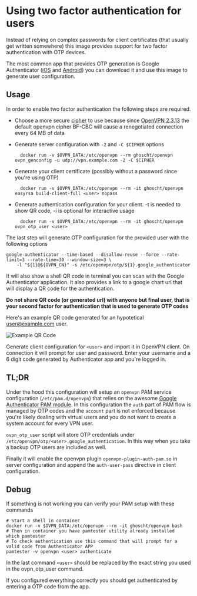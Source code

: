 # Using two factor authentication for users

Instead of relying on complex passwords for client certificates (that usually get written somewhere) this image
provides support for two factor authentication with OTP devices.

The most common app that provides OTP generation is Google Authenticator ([iOS](https://itunes.apple.com/it/app/google-authenticator/id388497605?mt=8) and
[Android](https://play.google.com/store/apps/details?id=com.google.android.apps.authenticator2&hl=it)) you can download it
and use this image to generate user configuration.

## Usage

In order to enable two factor authentication the following steps are required.

-   Choose a more secure [cipher](https://community.openvpn.net/openvpn/wiki/SWEET32) to use because since [OpenVPN 2.3.13](https://community.openvpn.net/openvpn/wiki/ChangesInOpenvpn23#OpenVPN2.3.13) the default openvpn cipher BF-CBC will cause a renegotiated connection every 64 MB of data

-   Generate server configuration with `-2` and `-C $CIPHER` options

          docker run -v $OVPN_DATA:/etc/openvpn --rm ghoscht/openvpn ovpn_genconfig -u udp://vpn.example.com -2 -C $CIPHER

-   Generate your client certificate (possibly without a password since you're using OTP)

          docker run -v $OVPN_DATA:/etc/openvpn --rm -it ghoscht/openvpn easyrsa build-client-full <user> nopass

-   Generate authentication configuration for your client. -t is needed to show QR code, -i is optional for interactive usage

          docker run -v $OVPN_DATA:/etc/openvpn --rm -it ghoscht/openvpn ovpn_otp_user <user>

The last step will generate OTP configuration for the provided user with the following options

    google-authenticator --time-based --disallow-reuse --force --rate-limit=3 --rate-time=30 --window-size=3 \
        -l "${1}@${OVPN_CN}" -s /etc/openvpn/otp/${1}.google_authenticator

It will also show a shell QR code in terminal you can scan with the Google Authenticator application. It also provides
a link to a google chart url that will display a QR code for the authentication.

**Do not share QR code (or generated url) with anyone but final user, that is your second factor for authentication
  that is used to generate OTP codes**

Here's an example QR code generated for an hypotetical user@example.com user.

![Example QR Code](https://www.google.com/chart?chs=200x200&chld=M|0&cht=qr&chl=otpauth://totp/user@example.com%3Fsecret%3DKEYZ66YEXMXDHPH5)

Generate client configuration for `<user>` and import it in OpenVPN client. On connection it will prompt for user and password.
 Enter your username and a 6 digit code generated by Authenticator app and you're logged in.

## TL;DR

Under the hood this configuration will setup an `openvpn` PAM service configuration (`/etc/pam.d/openvpn`)
that relies on the awesome [Google Authenticator PAM module](https://github.com/google/google-authenticator).
In this configuration the `auth` part of PAM flow is managed by OTP codes and the `account` part is not enforced
 because you're likely dealing with virtual users and you do not want to create a system account for every VPN user.

`ovpn_otp_user` script will store OTP credentials under `/etc/openvpn/otp/<user>.google_authentication`. In this
 way when you take a backup OTP users are included as well.

Finally it will enable the openvpn plugin `openvpn-plugin-auth-pam.so` in server configuration and append the
`auth-user-pass` directive in client configuration.

## Debug

If something is not working you can verify your PAM setup with these commands

    # Start a shell in container
    docker run -v $OVPN_DATA:/etc/openvpn --rm -it ghoscht/openvpn bash
    # Then in container you have pamtester utility already installed
    which pamtester
    # To check authentication use this command that will prompt for a valid code from Authenticator APP
    pamtester -v openvpn <user> authenticate

In the last command `<user>` should be replaced by the exact string you used in the ovpn_otp_user command.

If you configured everything correctly you should get authenticated by entering a OTP code from the app.
